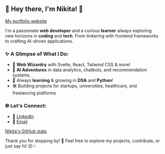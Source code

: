 ## 🌸 Hey there, I'm Nikita! 👋
[My portfolio website](#https://iamnikitaa.github.io/)

I'm a passionate **web developer** and a curious **learner** always exploring new horizons in **coding** and **tech**. From tinkering with frontend frameworks to crafting AI-driven applications.

### ✨ A Glimpse of What I Do:
- 🎨 **Web Wizardry** with Svelte, React, Tailwind CSS & more!
- 🤖 **AI Adventures** in data analytics, chatbots, and recommendation systems.
- 🌱 Always **learning** & growing in **DSA** and **Python**!
- 🛠 Building projects for startups, universities, healthcare, and freelancing platforms

### 🌐 Let's Connect:
- 💼 [LinkedIn](#linkedin.com/in/nikita-kumari-09bb85262)
- 📧 [Email](#iamnikita004@gmail.com)

[Nikita's GitHub stats](https://github-readme-stats.vercel.app/api?username=iamnikitaa&show_icons=true&theme=tokyonight)

Thank you for stopping by! 🌻 Feel free to explore my projects, contribute, or just say hi! 😊✨
